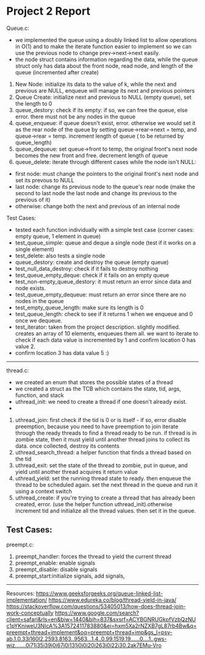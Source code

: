 # Project 2 Report
Queue.c: 
  - we implemented the queue using a doubly linked list to allow operations in O(1) and to make the iterate function easier to implement so we can use the previous node to change prev->next->next easily.
  - the node struct contains information regarding the data, while the queue struct only has data about the front node, read node, and length of the queue (incremented after create)
  1. New Node: initialize its data to the value of k, while the next and previous are NULL, enqueue will manage its next and previous pointers 
  2. Queue Create: initialize next and previous to NULL (empty queue), set the length to 0
  2. queue_destory: check if its empty: if so, we can free the queue, else error. there must not be any nodes in the queue
  3. queue_enqueue: if queue doesn't exist, error. otherwise we would set it as the rear node of the queue by setting queue->rear->next = temp, and queue->rear = temp. increment length of queue ( to be returned by queue_length)
  4. queue_dequeue: set queue->front to temp, the original front's next node becomes the new front and free. decrement length of queue
  5. queue_delete: iterate through different cases while the node isn't NULL:
  - first node: must change the pointers to the original front's next node and set its prevous to NULL
  - last node: change its previous node to the queue's rear node (make the second to last node the last node and change its previous to the previous of it)
  - otherwise: change both the next and previous of an internal node
 
  Test Cases:
- tested each function individually with a simple test case (corner cases: empty queue, 1 element in queue)
- test_queue_simple: queue and deque a single node (test if it works on a single element)
- test_delete: also tests a single node
- queue_destory: create and destroy the queue (empty queue)
- test_null_data_destroy: check if it fails to destroy nothing
- test_queue_empty_deque: check if it fails on an empty queue
- test_non-empty_queue_destory: it must return an error since data and node exists. 
- test_queue_empty_dequeue: must return an error since there are no nodes in the queue
- test_empty_queue_length: make sure its length is 0
- test_queue_length: check to see if it returns 1 when we enqueue and 0 once we dequeue.
- test_iterator: taken from the project description. slightly modified. creates an array of 10 elements, enqueues them all. we want to iterate to check if each data value is incremented by 1 and confirm location 0 has value 2. 
- confirm location 3 has data value 5 :)
---------------------------------------
thread.c:
 - we created an enum that stores the possible states of a thread
 - we created a struct as the TCB which contains the state, tid, args, function, and stack
 - uthread_init: we need to create a thread if one doesn't already exist. 
 - 
 1. uthread_join: first check if the tid is 0 or is itself - if so, error
    disable preemption, because you need to have preemption to join
    iterate through the ready threads to find a thread ready to be run. if thread is in zombie state, then it must yield until another thread joins to collect its data. once collected, destroy its contents
2. uthread_search_thread: a helper function that finds a thread based on the tid
3. uthread_exit: set the state of the thread to zombie, put in queue, and yield until another thread acquires it return value
4. uthread_yield: set the running thread state to ready. then enqueue the thread to be scheduled again. set the next thread in the queue and run it using a context switch
5. uthread_create: if you're trying to create a thread that has already been created, error. (use the helper function uthread_init).otherwise increment tid and initialize all the thread values. then set it in the queue.

Test Cases:
---------------------------------------
preempt.c:
1. preempt_handler: forces the thread to yield the current thread
2. preempt_enable: enable signals
3. preempt_disable: disable signals
4. preempt_start:initialize signals, add signals, 
------
Resources:
https://www.geeksforgeeks.org/queue-linked-list-implementation/
https://www.edureka.co/blog/thread-yield-in-java/
https://stackoverflow.com/questions/53405013/how-does-thread-join-work-conceptually
https://www.google.com/search?client=safari&rls=en&biw=1440&bih=837&sxsrf=ACYBGNRUGkpfVzbQzNUc1pYKniweU3NIcA%3A1572411783880&ei=hxm5Xa2rNZXB7gL87rb4Bw&q=preempt+thread+implement&oq=preempt+thread+imp&gs_l=psy-ab.1.0.33i160l2.2593.8163..9563...1.4..0.99.1519.19......0....1..gws-wiz.......0i71j35i39j0i67j0i131j0j0i20i263j0i22i30.2ak7EMu-Vro

